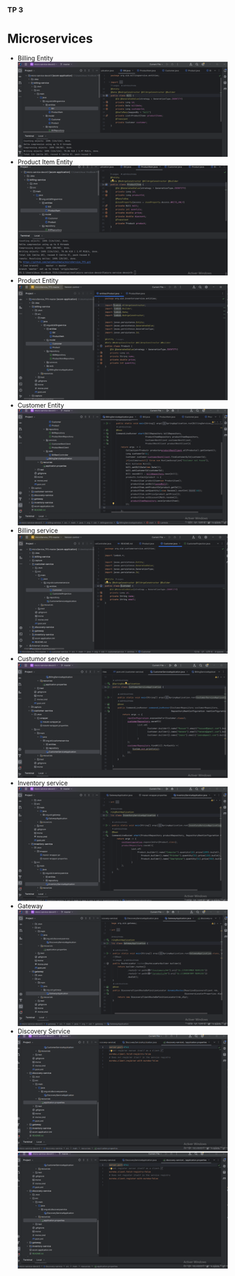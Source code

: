 <h3>TP 3</h3>


<h1> Microservices </h1>


<ul>
<li>Billing Entity </li>
<img src="capture/billEntity.png">

<li>Product Item Entity </li>
<img src="capture/ProductItemEntity.png">


<li>Product Entity </li>
    <img src="capture/ProductEnt.PNG">



<li>Customer Entity </li>
<img src="capture/billingservice.png">


<li>Billing service </li>
<img src="capture/CustomerEnt.PNG">









<li>Custumor service</li>
<img src="capture/CustomerService.png">

<li>Inventory service </li>
<img src="capture/InventoryServiceApp.png">

<li>Gateway </li>
<img src="capture/GatewayAppScreen.png">
<li>Discovery Service </li>
<img src="capture/applicationProp.png">
<img src="capture/DiscoveryServiceProp.png">



</ul>